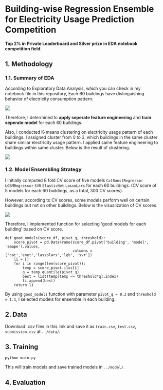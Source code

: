 # Building-wise Regression Ensemble for Electricity Usage Prediction Competition
#### <b>Top 2% in Private Leaderboard</b> and <b>Silver prize in EDA notebook competition field.</b>

## 1. Methodology
### 1.1. Summary of EDA
According to Exploratory Data Analysis, which you can check in my notebook file in this repository, Each 60 buildings have distinguishing behavior of electricity consumption pattern. 

<img src = '../figures/heatmap.png'>

Therefore, I determined to <b>apply seperate feature engineering</b> and <b>train seperate model</b> for each  60 buildings. 

Also, I conducted K-means clustering on electricity usage pattern of each buildings. I assigned cluster from 0 to 3, which buildings in the same cluster share similar electricity usage pattern. I applied same feature engineering to buildings within same cluster. Below is the result of clustering.

<img src = '../figures/heatmap_cluster.png'>

### 1.2. Model Ensembling Strategy

I initially computed 8 fold CV score of five models ```CatBoostRegressor``` ```LGBMRegressor``` ```SVR```
```ElasticNet``` ```LassoLars``` for each 60 buildings. (CV score of 5 models for each 60 buildings, as a total, 300 CV scores).

However, according to CV scores, some models perform well on certain buildings but not on other buildings. Below is the visualization of CV scores.

<img src = '../figures/cv_scores.png'>

Therefore, I implemented function for selecting 'good models for each building' based on CV score.

```
def good_models(score_df, pivot_q, threshold):
    score_pivot = pd.DataFrame(score_df.pivot('building', 'model', 'smape').values,
                               columns = ['cat','enet','lassolars','lgb', 'svr'])
    li = []
    for i in range(len(score_pivot)):
        temp = score_pivot.iloc[i]
        q = temp.quantile(pivot_q)
        best = list(temp[temp <= threshold*q].index)
        li.append(best)
    return li
```

By using ```good_models``` function with parameter ```pivot_q = 0.3``` and ```threshold = 1.1```, I selected models for ensemble in each building.

## 2. Data
Download .csv files in this link and save it as ```train.csv```, ```test.csv```, ```submission.csv``` at ```../data/```.

## 3. Training
```python main.py```

This will train models and save trained models in ```../model/```.

## 4. Evaluation
